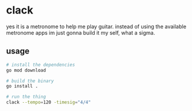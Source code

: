 # clack

yes it is a metronome to help me play guitar. instead of using the available metronome apps im just gonna build it my self, what a sigma.

## usage

```bash
# install the dependencies
go mod download

# build the binary
go install .

# run the thing
clack --tempo=120 -timesig="4/4"
`````